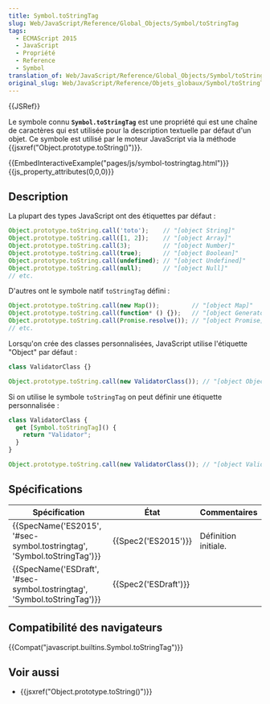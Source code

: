 ```yaml
---
title: Symbol.toStringTag
slug: Web/JavaScript/Reference/Global_Objects/Symbol/toStringTag
tags:
  - ECMAScript 2015
  - JavaScript
  - Propriété
  - Reference
  - Symbol
translation_of: Web/JavaScript/Reference/Global_Objects/Symbol/toStringTag
original_slug: Web/JavaScript/Reference/Objets_globaux/Symbol/toStringTag
---
```

{{JSRef}}

Le symbole connu **`Symbol.toStringTag`** est une propriété qui est une chaîne de caractères qui est utilisée pour la description textuelle par défaut d'un objet. Ce symbole est utilisé par le moteur JavaScript via la méthode {{jsxref("Object.prototype.toString()")}}.

{{EmbedInteractiveExample("pages/js/symbol-tostringtag.html")}}{{js_property_attributes(0,0,0)}}

## Description

La plupart des types JavaScript ont des étiquettes par défaut :

```js
Object.prototype.toString.call('toto');    // "[object String]"
Object.prototype.toString.call([1, 2]);    // "[object Array]"
Object.prototype.toString.call(3);         // "[object Number]"
Object.prototype.toString.call(true);      // "[object Boolean]"
Object.prototype.toString.call(undefined); // "[object Undefined]"
Object.prototype.toString.call(null);      // "[object Null]"
// etc.
```

D'autres ont le symbole natif `toStringTag` défini :

```js
Object.prototype.toString.call(new Map());         // "[object Map]"
Object.prototype.toString.call(function* () {});   // "[object GeneratorFunction]"
Object.prototype.toString.call(Promise.resolve()); // "[object Promise]"
// etc.
```

Lorsqu'on crée des classes personnalisées, JavaScript utilise l'étiquette "Object" par défaut :

```js
class ValidatorClass {}

Object.prototype.toString.call(new ValidatorClass()); // "[object Object]"
```

Si on utilise le symbole `toStringTag` on peut définir une étiquette personnalisée :

```js
class ValidatorClass {
  get [Symbol.toStringTag]() {
    return "Validator";
  }
}

Object.prototype.toString.call(new ValidatorClass()); // "[object Validator]"
```

## Spécifications

| Spécification                                                                                    | État                         | Commentaires         |
| ------------------------------------------------------------------------------------------------ | ---------------------------- | -------------------- |
| {{SpecName('ES2015', '#sec-symbol.tostringtag', 'Symbol.toStringTag')}} | {{Spec2('ES2015')}}     | Définition initiale. |
| {{SpecName('ESDraft', '#sec-symbol.tostringtag', 'Symbol.toStringTag')}} | {{Spec2('ESDraft')}} |                      |

## Compatibilité des navigateurs

{{Compat("javascript.builtins.Symbol.toStringTag")}}

## Voir aussi

- {{jsxref("Object.prototype.toString()")}}
